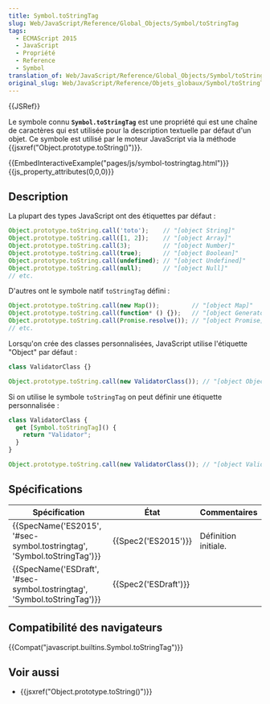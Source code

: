 ```yaml
---
title: Symbol.toStringTag
slug: Web/JavaScript/Reference/Global_Objects/Symbol/toStringTag
tags:
  - ECMAScript 2015
  - JavaScript
  - Propriété
  - Reference
  - Symbol
translation_of: Web/JavaScript/Reference/Global_Objects/Symbol/toStringTag
original_slug: Web/JavaScript/Reference/Objets_globaux/Symbol/toStringTag
---
```

{{JSRef}}

Le symbole connu **`Symbol.toStringTag`** est une propriété qui est une chaîne de caractères qui est utilisée pour la description textuelle par défaut d'un objet. Ce symbole est utilisé par le moteur JavaScript via la méthode {{jsxref("Object.prototype.toString()")}}.

{{EmbedInteractiveExample("pages/js/symbol-tostringtag.html")}}{{js_property_attributes(0,0,0)}}

## Description

La plupart des types JavaScript ont des étiquettes par défaut :

```js
Object.prototype.toString.call('toto');    // "[object String]"
Object.prototype.toString.call([1, 2]);    // "[object Array]"
Object.prototype.toString.call(3);         // "[object Number]"
Object.prototype.toString.call(true);      // "[object Boolean]"
Object.prototype.toString.call(undefined); // "[object Undefined]"
Object.prototype.toString.call(null);      // "[object Null]"
// etc.
```

D'autres ont le symbole natif `toStringTag` défini :

```js
Object.prototype.toString.call(new Map());         // "[object Map]"
Object.prototype.toString.call(function* () {});   // "[object GeneratorFunction]"
Object.prototype.toString.call(Promise.resolve()); // "[object Promise]"
// etc.
```

Lorsqu'on crée des classes personnalisées, JavaScript utilise l'étiquette "Object" par défaut :

```js
class ValidatorClass {}

Object.prototype.toString.call(new ValidatorClass()); // "[object Object]"
```

Si on utilise le symbole `toStringTag` on peut définir une étiquette personnalisée :

```js
class ValidatorClass {
  get [Symbol.toStringTag]() {
    return "Validator";
  }
}

Object.prototype.toString.call(new ValidatorClass()); // "[object Validator]"
```

## Spécifications

| Spécification                                                                                    | État                         | Commentaires         |
| ------------------------------------------------------------------------------------------------ | ---------------------------- | -------------------- |
| {{SpecName('ES2015', '#sec-symbol.tostringtag', 'Symbol.toStringTag')}} | {{Spec2('ES2015')}}     | Définition initiale. |
| {{SpecName('ESDraft', '#sec-symbol.tostringtag', 'Symbol.toStringTag')}} | {{Spec2('ESDraft')}} |                      |

## Compatibilité des navigateurs

{{Compat("javascript.builtins.Symbol.toStringTag")}}

## Voir aussi

- {{jsxref("Object.prototype.toString()")}}
